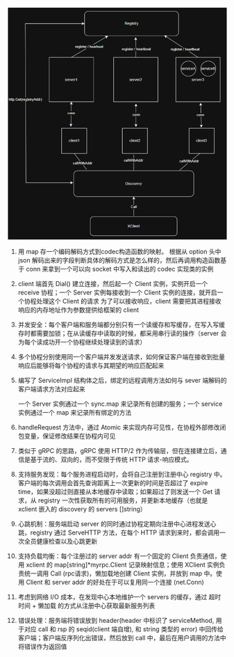



![image-20250520161953852](./assets/image-20250520161953852.png)







1. 用 map 存一个编码解码方式到codec构造函数的映射。
   根据从 option 头中 json 解码出来的字段判断具体的解码方式是怎么样的，然后再调用构造函数基于 conn 来拿到一个可以向 socket 中写入和读出的 codec 实现类的实例

2. client 端首先 Dial() 建立连接，然后起一个 Client 实例，实例开启一个 receive 协程；一个 Server 实例每接收到一个 Client 实例的连接，就开启一个协程处理这个 Client 的请求
   为了可以接收响应，client 需要把其进程接收响应的内存地址作为参数提供给框架的 client

3. 并发安全：每个客户端和服务端都分别只有一个读缓存和写缓存，在写入写缓存时都需要加锁；在从读缓存中读取的时候，都采用串行读的操作（server 会为每个读成功开一个协程继续处理读到的请求）

4. 多个协程分别使用同一个客户端并发发送请求，如何保证客户端在接收到批量响应后能够将每个协程的请求与其期望的响应匹配起来

5. 编写了 ServiceImpl 结构体之后，绑定的远程调用方法如何与 sever 端解码的客户端请求方法对应起来

   一个 Server 实例通过一个 sync.map 来记录所有创建的服务；一个 service 实例通过一个 map 来记录所有绑定的方法

6. handleRequest 方法中，通过 Atomic 来实现内存可见性，在协程外部修改闭包变量，保证修改结果在协程内可见

7. 类似于 gRPC 的思路，gRPC 使用 HTTP/2 作为传输层，但在连接建立后，通信是基于流的、双向的，而不受限于传统 HTTP 请求-响应模式。

8. 支持服务发现：每个服务进程启动时，会将自己注册到注册中心 registry 中。客户端的每次调用会首先查询距离上一次更新的时间是否超过了 expire time，如果没超过则直接从本地缓存中读取；如果超过了则发送一个 Get 请求，从 registry 一次性获取所有的可用服务，并更新本地缓存（也就是 xclient 嵌入的 discovery 的 servers []string）

9. 心跳机制：服务端启动 server 的同时通过协程定期向注册中心进程发送心跳，registry 通过 ServeHTTP 方法，在每个 HTTP 请求到来时，都会调用一次全员健康检查以及心跳更新

10. 支持负载均衡：每个注册过的 server addr 有一个固定的 Client 负责通信，使用 xclient 的 map[string]*myrpc.Client 记录映射信息；使用 XClient 实例负责统一调用 Call (rpc请求)，懒加载地创建 Client 实例，并放到 map 中。使用 Client 和 server addr 的好处在于可以复用同一个连接 (net.Conn)

11. 考虑到网络 I/O 成本，在发现中心本地维护一个 servers 的缓存，通过 超时时间 + 懒加载 的方式从注册中心获取最新服务列表

12. 错误处理：服务端将错误放到 header(header 中标识了 serviceMethod, 用于对应 call 和 rsp 的 seqid(client 端自增), 和 string 类型的 error) 中回传给客户端；客户端反序列化出错误，然后放到 call 中，最后在用户调用的方法中将错误作为返回值